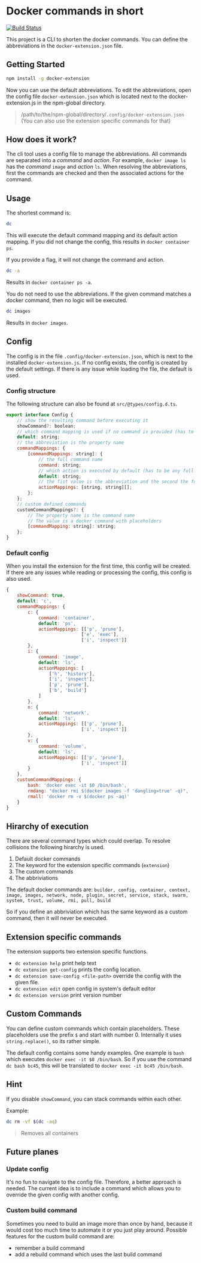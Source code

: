 # Docker commands in short

[![Build Status](https://travis-ci.org/NicoVogel/docker-extension.svg?branch=master)](https://travis-ci.org/NicoVogel/docker-extension)

This project is a CLI to shorten the docker commands. You can define the abbreviations in the `docker-extension.json` file.

## Getting Started

```bash
npm install -g docker-extension
```

Now you can use the default abbreviations. To edit the abbreviations, open the config file `docker-extension.json` which is located next to the docker-extension.js in the npm-global directory.

> /path/to/the/npm-global/directory/`.config/docker-extension.json` (You can also use the extension specific commands for that)

## How does it work?

The cli tool uses a config file to manage the abbreviations. All commands are separated into a *command* and *action*. For example, `docker image ls` has the *command* `image` and *action* `ls`. When resolving the abbreviations, first the commands are checked and then the associated actions for the command.

## Usage

The shortest command is:

```bash
dc
```

This will execute the default command mapping and its default action mapping. If you did not change the config, this results in `docker container ps`.

If you provide a flag, it will not change the command and action.

```bash
dc -a
```

Results in `docker container ps -a`.

You do not need to use the abbreviations. If the given command matches a docker command, then no logic will be executed.

```bash
dc images
```

Results in `docker images`.

## Config

The config is in the file `.config/docker-extension.json`, which is next to the installed `docker-extension.js`. If no config exists, the config is created by the default settings. If there is any issue while loading the file, the default is used.

### Config structure

The following structure can also be found at `src/@types/config.d.ts`.

```js
export interface Config {
    // show the resulting command before executing it
	showCommand?: boolean;
	// which command mapping is used if no command is provided (has to be the abbreviation)
	default: string;
	// the abbreviation is the property name
	commandMappings: {
		[commandMappings: string]: {
			// the full command name
			command: string;
			// which action is executed by default (has to be any full action)
			default: string;
			// the fist value is the abbreviation and the second the full action
			actionMappings: [string, string][];
		};
	};
	// custom defined commands
	customCommandMappings?: {
		// The property name is the command name
		// The value is a docker command with placeholders
		[commandMapping: string]: string;
	};
}
```

### Default config

When you install the extension for the first time, this config will be created. If there are any issues while reading or processing the config, this config is also used.

```js
{
	showCommand: true,
	default: 'c',
	commandMappings: {
		c: {
			command: 'container',
			default: 'ps',
            actionMappings: [['p', 'prune'], 
                            ['e', 'exec'], 
                            ['i', 'inspect']]
		},
		i: {
			command: 'image',
			default: 'ls',
			actionMappings: [
				['h', 'history'],
				['i', 'inspect'],
				['p', 'prune'],
				['b', 'build']
			]
		},
		n: {
			command: 'network',
			default: 'ls',
            actionMappings: [['p', 'prune'], 
                            ['i', 'inspect']]
		},
		v: {
			command: 'volume',
			default: 'ls',
            actionMappings: [['p', 'prune'], 
                            ['i', 'inspect']]
		}
	},
	customCommandMappings: {
		bash: 'docker exec -it $0 /bin/bash',
		rmdang: "docker rmi $(docker images -f 'dangling=true' -q)",
		rmall: 'docker rm -v $(docker ps -aq)'
	}
}
```
## Hirarchy of execution

There are several command types which could overlap. To resolve collisions the following hirarchy is used.

1. Default docker commands
2. The keyword for the extension specific commands (`extension`)
3. The custom commands
4. The abbriviations

The default docker commands are:
`builder, config, container, context, image, images, network, node, plugin, secret, service, stack, swarm, system, trust, volume, rmi, pull, build`

So if you define an abbriviation which has the same keyword as a custom command, then it will never be executed.

## Extension specific commands

The extension supports two extension specific functions.

- `dc extension help` print help text
- `dc extension get-config` prints the config location.
- `dc extension save-config <file-path>` override the config with the given file.
- `dc extension edit` open config in system's default editor
- `dc extension version` print version number

## Custom Commands

You can define custom commands which contain placeholders. These placeholders use the prefix `$` and start with number 0. Internally it uses `string.replace()`, so its rather simple. 

The default config contains some handy examples. One example is `bash` which executes `docker exec -it $0 /bin/bash`. So if you use the command `dc bash bc45`, this will be translated to `docker exec -it bc45 /bin/bash`.

## Hint

If you disable `showCommand`, you can stack commands within each other.

Example:

```bash
dc rm -vf $(dc -aq)
```

> Removes all containers

## Future planes

### Update config

It's no fun to navigate to the config file. Therefore, a better approach is needed. The current idea is to include a command which allows you to override the given config with another config.

### Custom build command

Sometimes you need to build an image more than once by hand, because it would cost too much time to automate it or you just play around. Possible features for the custom build command are:

- remember a build command
- add a rebuild command which uses the last build command 
